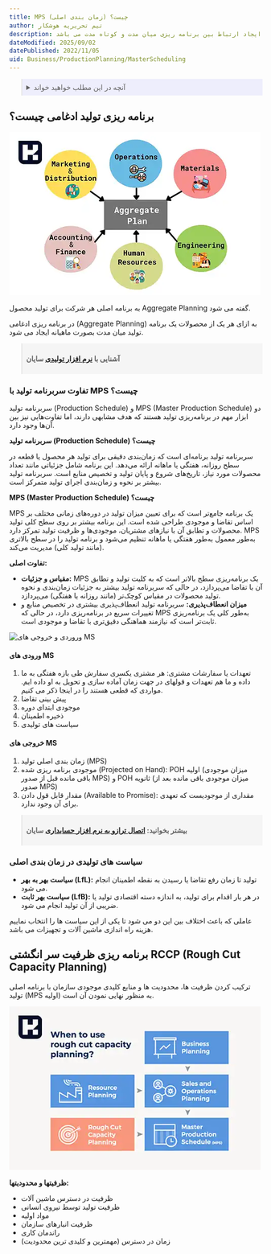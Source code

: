 ```yaml
---
title: MPS (زمان بندی اصلی) چیست؟
author: تیم تحریریه هوشکار
description: زمان بندی اصلی پایه برنامه ریزی کوتاه مدت است که آن را به عنوان قلب برنامه ریزی تولید و کنترل موجودی می شناسند. کار اصلی آن ایجاد ارتباط بین برنامه ریزی میان مدت و کوتاه مدت می باشد.
dateModified: 2025/09/02
datePublished: 2022/11/05
uid: Business/ProductionPlanning/MasterScheduling
---
```


<blockquote style="background-color:#eeeefc; padding:0.5rem">
<details>
  <summary>آنچه در این مطلب خواهید خواند</summary>
  <ul>
    <li>برنامه ریزی تولید ادغامی چیست</li>
    <li>زمان بندی اصلی چیست</li>
    <li>ورودی های MS</li>
    <li>خروجی های MS</li>
    <li>سیاست های تولیدی در زمان بندی اصلی</li>
    <li>برنامه ریزی ظرفیت سر انگشتی RCCP (Rough Cut Capacity Planning)</li>
  </ul>
</details>
</blockquote>

## برنامه ریزی تولید ادغامی چیست؟

![برنامه ریزی ادغامی (Aggregate Planning)](./Images/AggregatePlanning.webp)

به برنامه اصلی هر شرکت برای تولید محصول Aggregate Planning گفته می شود.

در برنامه ریزی ادغامی (Aggregate Planning) به ازای هر یک از محصولات یک برنامه تولید میان مدت بصورت ماهیانه ایجاد می شود.

<blockquote style="background-color:#f5f5f5; padding:0.5rem">
<p><strong>آشنایی با <a href="https://www.hooshkar.com/Software/Sayan/Package/Industrial" target="_blank">نرم افزار تولیدی</a> سایان</p></strong></blockquote>

### تفاوت سربرنامه تولید با MPS چیست؟

سربرنامه تولید (Production Schedule) و MPS (Master Production Schedule) دو ابزار مهم در برنامه‌ریزی تولید هستند که هدف مشابهی دارند، اما تفاوت‌هایی نیز بین آن‌ها وجود دارد.

**سربرنامه تولید (Production Schedule) چیست؟**

سربرنامه تولید برنامه‌ای است که زمان‌بندی دقیقی برای تولید هر محصول یا قطعه در سطح روزانه، هفتگی یا ماهانه ارائه می‌دهد. این برنامه شامل جزئیاتی مانند تعداد محصولات مورد نیاز، تاریخ‌های شروع و پایان تولید و تخصیص منابع است. سربرنامه تولید بیشتر بر نحوه و زمان‌بندی اجرای تولید متمرکز است.

**MPS (Master Production Schedule) چیست؟**

MPS یک برنامه جامع‌تر است که برای تعیین میزان تولید در دوره‌های زمانی مختلف بر اساس تقاضا و موجودی طراحی شده است. این برنامه بیشتر بر روی سطح کلی تولید محصولات و تطابق آن با نیازهای مشتریان، موجودی‌ها و ظرفیت تولید تمرکز دارد.
MPS به‌طور معمول به‌طور هفتگی یا ماهانه تنظیم می‌شود و برنامه تولید را در سطح بالاتری (مانند تولید کلی) مدیریت می‌کند.

**تفاوت اصلی:**

- **مقیاس و جزئیات:** MPS یک برنامه‌ریزی سطح بالاتر است که به کلیت تولید و تطابق آن با تقاضا می‌پردازد، در حالی که سربرنامه تولید بیشتر به جزئیات زمان‌بندی و نحوه تولید محصولات در مقیاس کوچک‌تر (مانند روزانه یا هفتگی) می‌پردازد.
- **میزان انعطاف‌پذیری:** سربرنامه تولید انعطاف‌پذیری بیشتری در تخصیص منابع و تغییرات سریع در برنامه‌ریزی دارد، در حالی که MPS به‌طور کلی یک برنامه‌ریزی ثابت‌تر است که نیازمند هماهنگی دقیق‌تری با تقاضا و موجودی است.

![وروردی و خروجی های MS](./Images/MasterScheduling.webp)

#### ورودی های MS
1.	تعهدات یا سفارشات مشتری: هر مشتری یکسری سفارش طی بازه هفتگی به ما داده و ما هم تعهدات و قولهای در جهت زمان آماده سازی و تحویل به او داده ایم. مواردی که قطعی هستند را در اینجا ذکر می کنیم. 
2.	پیش بینی تقاضا
3.	موجودی ابتدای دوره
4.	ذخیره اطمینان
5.	سیاست های تولیدی

#### خروجی های MS
1.	زمان بندی اصلی تولید (MPS)
2.	موجودی برنامه ریزی شده (Projected on Hand): POH اولیه (میزان موجودی باقی مانده قبل از صدور MPS) و POH ثانویه (میزان موجودی باقی مانده بعد از صدور MPS)
3.	مقدار قابل قول دادن (Available to Promise): مقداری از موجودیست که تعهدی برای آن وجود ندارد.

<blockquote style="background-color:#f5f5f5; padding:0.5rem">
<p><strong>بیشتر بخوانید: <a href="https://www.hooshkar.com/Software/Sayan/Module/IndustrialScale" target="_blank">اتصال ترازو به نرم افزار حسابداری</a> سایان</p></strong></blockquote>

### سیاست های تولیدی در زمان بندی اصلی

*   **سیاست بهر به بهر (LfL):** تولید تا زمان رفع تقاضا یا رسیدن به نقطه اطمینان انجام می شود.
*   **سیاست بهر ثابت (LfB):** در هر بار اقدام برای تولید، به اندازه دسته اقتصادی تولید یا ضریبی از آن تولید انجام می شود.

عاملی که باعث اختلاف بین این دو می شود تا یکی از این سیاست ها را انتخاب نماییم هزینه راه اندازی ماشین آلات و تجهیزات می باشد.

## برنامه ریزی ظرفیت سر انگشتی RCCP (Rough Cut Capacity Planning)
ترکیب کردن ظرفیت ها، محدودیت ها و منابع کلیدی موجودی سازمان با برنامه اصلی تولید (MPS اولیه) به منظور نهایی نمودن آن است.

![برنامه ریزی ظرفیت سر انگشتی RCCP](./Images/RCCP.webp)

**ظرفیتها و محدودیتها:**
*	ظرفیت در دسترس ماشین آلات
*	ظرفیت تولید توسط نیروی انسانی
*	مواد اولیه
*	ظرفیت انبارهای سازمان
*	راندمان کاری
*	زمان در دسترس (مهمترین و کلیدی ترین محدودیت)